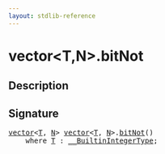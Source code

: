 ```yaml
---
layout: stdlib-reference
---
```


# vector\<T,N\>\.bitNot

## Description





## Signature 

<pre>
<a href="../types/vector/index.html" class="code_type">vector</a>&lt;<a href="../types/vector/index.html#typeparam-T" class="code_type">T</a>, <a href="../types/vector/index.html#decl-N" class="code_var">N</a>&gt; <a href="../types/vector/index.html" class="code_type">vector</a>&lt;<a href="../types/vector/index.html#typeparam-T" class="code_type">T</a>, <a href="../types/vector/index.html#decl-N" class="code_var">N</a>&gt;.<a href="bitnot-3.html">bitNot</a>()
    <span class='code_keyword'>where</span> <a href="../types/vector/index.html#typeparam-T" class="code_type">T</a> : <a href="../interfaces/0_builtinintegertype-029g/index.html" class="code_type">__BuiltinIntegerType</a>;

</pre>

